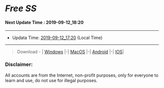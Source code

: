 
# *Free SS*

#### Next Update Time : 2019-09-12_18:20

---
* Updata Time: [2019-09-12_17:20](https://github.com/Geek-007/free-SS/blob/master/2019-09-12_17:20_FreeSS.txt) (Local Time)
---

> Download - | [Windows](https://github.com/shadowsocks/shadowsocks-windows/releases) |-| [MacOS](https://github.com/shadowsocks/shadowsocks-iOS/releases) |-| [Android](https://github.com/shadowsocks/shadowsocks-android/releases) |-| [IOS](https://itunes.apple.com/us/)|

### Disclaimer:
All accounts are from the Internet, non-profit purposes, only for everyone to learn and use, do not use for illegal purposes.
<br>
